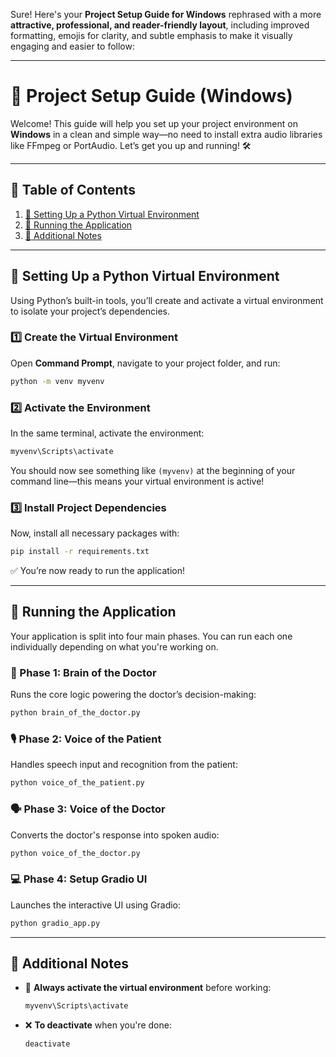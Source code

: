 Sure! Here's your **Project Setup Guide for Windows** rephrased with a more **attractive, professional, and reader-friendly layout**, including improved formatting, emojis for clarity, and subtle emphasis to make it visually engaging and easier to follow:

---

# 🚀 Project Setup Guide (Windows)

Welcome! This guide will help you set up your project environment on **Windows** in a clean and simple way—no need to install extra audio libraries like FFmpeg or PortAudio. Let’s get you up and running! 🛠️

---

## 📑 Table of Contents

1. [🔹 Setting Up a Python Virtual Environment](#setting-up-a-python-virtual-environment)
2. [🔹 Running the Application](#running-the-application)
3. [🔹 Additional Notes](#additional-notes)

---

## 🔹 Setting Up a Python Virtual Environment

Using Python’s built-in tools, you’ll create and activate a virtual environment to isolate your project’s dependencies.

### 1️⃣ Create the Virtual Environment

Open **Command Prompt**, navigate to your project folder, and run:

```bash
python -m venv myvenv
```

### 2️⃣ Activate the Environment

In the same terminal, activate the environment:

```bash
myvenv\Scripts\activate
```

You should now see something like `(myvenv)` at the beginning of your command line—this means your virtual environment is active!

### 3️⃣ Install Project Dependencies

Now, install all necessary packages with:

```bash
pip install -r requirements.txt
```

✅ You’re now ready to run the application!

---

## 🔹 Running the Application

Your application is split into four main phases. You can run each one individually depending on what you're working on.

### 🧠 Phase 1: **Brain of the Doctor**
Runs the core logic powering the doctor’s decision-making:
```bash
python brain_of_the_doctor.py
```

### 🎙️ Phase 2: **Voice of the Patient**
Handles speech input and recognition from the patient:
```bash
python voice_of_the_patient.py
```

### 🗣️ Phase 3: **Voice of the Doctor**
Converts the doctor's response into spoken audio:
```bash
python voice_of_the_doctor.py
```

### 💻 Phase 4: **Setup Gradio UI**
Launches the interactive UI using Gradio:
```bash
python gradio_app.py
```

---

## 🔹 Additional Notes

- 🔁 **Always activate the virtual environment** before working:
  ```bash
  myvenv\Scripts\activate
  ```
- ❌ **To deactivate** when you're done:
  ```bash
  deactivate
  ```
